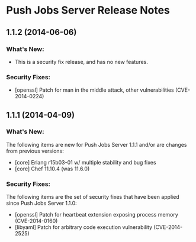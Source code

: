 # Push Jobs Server Release Notes

## 1.1.2 (2014-06-06)

### What's New:

* This is a security fix release, and has no new features.

### Security Fixes:

* [openssl] Patch for man in the middle attack, other vulnerabilities (CVE-2014-0224)

## 1.1.1 (2014-04-09)

### What's New:

The following items are new for Push Jobs Server 1.1.1 and/or are changes from previous versions:

* [core] Erlang r15b03-01 w/ multiple stability and bug fixes
* [core] Chef 11.10.4 (was 11.6.0)

### Security Fixes:

The following items are the set of security fixes that have been applied since Push Jobs Server 1.1.0:

* [openssl] Patch for heartbeat extension exposing process memory (CVE-2014-0160)
* [libyaml] Patch for arbitrary code execution vulnerability (CVE-2014-2525)
